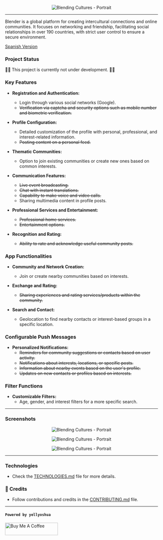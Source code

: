 <p align="center">
  <img src="/app/assets/images/weblend_label.png" alt="Blending Cultures - Portrait">
</p>

---

Blender is a global platform for creating intercultural connections and online communities. It focuses on networking and friendship, facilitating social relationships in over 190 countries, with strict user control to ensure a secure environment.

[Spanish Version](README.ES.md)

### Project Status

🚧❌ This project is currently not under development. 🚧❌

### Key Features

- **Registration and Authentication:**
    - Login through various social networks (Google).
    - ~~Verification via captcha and security options such as mobile number and biometric verification.~~

- **Profile Configuration:**
    - Detailed customization of the profile with personal, professional, and interest-related information.
    - ~~Posting content on a personal feed.~~

- **Thematic Communities:**
    - Option to join existing communities or create new ones based on common interests.

- **Communication Features:**
    - ~~Live event broadcasting.~~
    - ~~Chat with instant translations.~~
    - ~~Capability to make voice and video calls.~~
    - Sharing multimedia content in profile posts.

- **Professional Services and Entertainment:**
    - ~~Professional home services.~~
    - ~~Entertainment options.~~

- **Recognition and Rating:**
    - ~~Ability to rate and acknowledge useful community posts.~~

### App Functionalities

- **Community and Network Creation:**
    - Join or create nearby communities based on interests.

- **Exchange and Rating:**
    - ~~Sharing experiences and rating services/products within the community.~~

- **Search and Contact:**
    - Geolocation to find nearby contacts or interest-based groups in a specific location.

### Configurable Push Messages

- **Personalized Notifications:**
    - ~~Reminders for community suggestions or contacts based on user activity.~~
    - ~~Notifications about interests, locations, or specific posts.~~
    - ~~Information about nearby events based on the user's profile.~~
    - ~~Updates on new contacts or profiles based on interests.~~

### Filter Functions

- **Customizable Filters:**
    - Age, gender, and interest filters for a more specific search.

---

### Screenshots

<p align="center">
  <img src="/client/public/images/screen_complete_profile.png" alt="Blending Cultures - Portrait">
</p>

<p align="center">
  <img src="/client/public/images/screen_interests_select.png" alt="Blending Cultures - Portrait">
</p>

<p align="center">
  <img src="/client/public/images/screen_photos_upload.png" alt="Blending Cultures - Portrait">
</p>

---

### Technologies

- Check the [TECHNOLOGIES.md](/doc/TECHNOLOGIES.md) file for more details.


### 📄 Credits

- Follow contributions and credits in the [CONTRIBUTING.md](CONTRIBUTING.md) file.

---

#### `Powered by yellyoshua `

<a href="https://www.buymeacoffee.com/yellyoshua" target="_blank"><img src="https://cdn.buymeacoffee.com/buttons/v2/default-yellow.png" alt="Buy Me A Coffee" height="41" width="174" ></a>